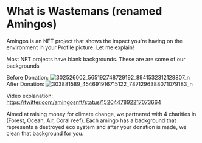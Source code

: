 # What is Wastemans (renamed Amingos)
Amingos is an NFT project that shows the impact you're having on the environment in your Profile picture. Let me explain!


Most NFT projects have blank backgrounds. These are are some of our backgrounds

Before Donation:
![302526002_565192748729192_8941532312128807_n](https://user-images.githubusercontent.com/20760528/188785452-50e0f351-08e2-4c34-8482-ff7a9bf5a809.png)
After Donation:
![303881589_454691916715122_7871296388071079183_n](https://user-images.githubusercontent.com/20760528/188785455-d4dac0b8-155d-4357-abb4-b616e2bff85f.png)

Video explanation:
https://twitter.com/amingosnft/status/1520447892217073664

Aimed at raising money for climate change, we partnered with 4 charities in (Forest, Ocean, Air, Coral reef). Each amingo has a background that represents a destroyed eco system and after your donation is made, we clean that background for you.




